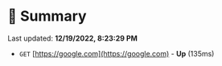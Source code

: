 # 📖 Summary
Last updated: **12/19/2022, 8:23:29 PM**

- `GET` [https://google.com](https://google.com) - **Up** (135ms)
